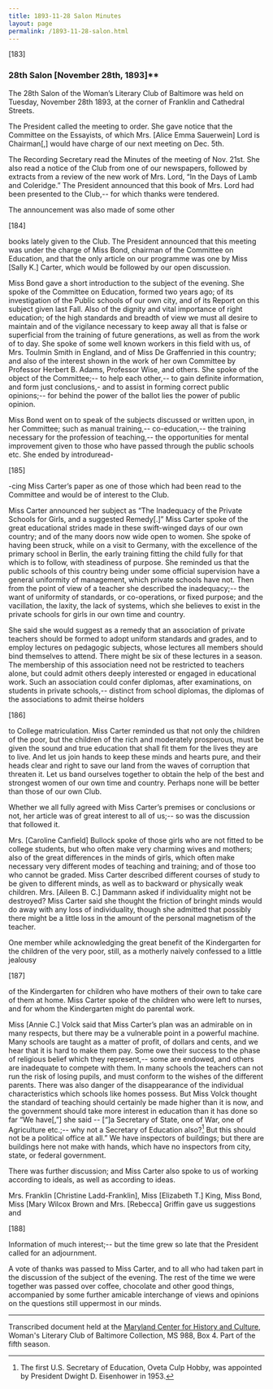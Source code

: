 ```yaml
---
title: 1893-11-28 Salon Minutes
layout: page
permalink: /1893-11-28-salon.html
---
```

[183]

### 28th Salon [November 28th, 1893]**

The 28th Salon of the Woman’s Literary Club of Baltimore was held on Tuesday, November 28th 1893, at the corner of Franklin and Cathedral Streets.

The President called the meeting to order. She gave notice that the Committee on the Essayists, of which Mrs. [Alice Emma Sauerwein] Lord is Chairman[,] would have charge of our next meeting on Dec. 5th.

The Recording Secretary read the Minutes of the meeting of Nov. 21st. She also read a notice of the Club from one of our newspapers, followed by extracts from a review of the new work of Mrs. Lord, “In the Days of Lamb and Coleridge.” The President announced that this book of Mrs. Lord had been presented to the Club,-- for which thanks were tendered.

The announcement was also made of some other

[184]

books lately given to the Club. The President announced that this meeting was under the charge of Miss Bond, chairman of the Committee on Education, and that the only article on our programme was one by Miss [Sally K.] Carter, which would be followed by our open discussion.

Miss Bond gave a short introduction to the subject of the evening. She spoke of the Committee on Education, formed two years ago; of its investigation of the Public schools of our own city, and of its Report on this subject given last Fall. Also of the dignity and vital importance of right education; of the high standards and breadth of view we must all desire to maintain and of the vigilance necessary to keep away all that is false or superficial from the training of future generations, as well as from the work of to day. She spoke of some well known workers in this field with us, of Mrs. Toulmin Smith in England, and of Miss De Graffenried in this country; and also of the interest shown in the work of her own Committee by Professor Herbert B. Adams, Professor Wise, and others. She spoke of the object of the Committee;-- to help each other,-- to gain definite information, and form just conclusions,- and to assist in forming correct public opinions;-- for behind the power of the ballot lies the power of public opinion.

Miss Bond went on to speak of the subjects discussed or written upon, in her Committee; such as manual training,-- co-education,-- the training necessary for the profession of teaching,-- the opportunities for mental improvement given to those who have passed through the public schools etc. She ended by introduread-

[185]

-cing Miss Carter’s paper as one of those which had been read to the Committee and would be of interest to the Club.

Miss Carter announced her subject as “The Inadequacy of the Private Schools for Girls, and a suggested Remedy[.]” Miss Carter spoke of the great educational strides made in these swift-winged days of our own country; and of the many doors now wide open to women. She spoke of having been struck, while on a visit to Germany, with the excellence of the primary school in Berlin, the early training fitting the child fully for that which is to follow, with steadiness of purpose. She reminded us that the public schools of this country being under some official supervision have a general uniformity of management, which private schools have not. Then from the point of view of a teacher she described the inadequacy;-- the want of uniformity of standards, or co-operations, or fixed purpose; and the vacillation, the laxity, the lack of systems, which she believes to exist in the private schools for girls in our own time and country.

She said she would suggest as a remedy that an association of private teachers should be formed to adopt uniform standards and grades, and to employ lectures on pedagogic subjects, whose lectures all members should bind themselves to attend. There might be six of these lectures in a season. The membership of this association need not be restricted to teachers alone, but could admit others deeply interested or engaged in educational work. Such an association could confer diplomas, after examinations, on students in private schools,-- distinct from school diplomas, the diplomas of the associations to admit theirse holders

[186]

to College matriculation. Miss Carter reminded us that not only the children of the poor, but the children of the rich and moderately prosperous, must be given the sound and true education that shall fit them for the lives they are to live. And let us join hands to keep these minds and hearts pure, and their heads clear and right to save our land from the waves of corruption that threaten it. Let us band ourselves together to obtain the help of the best and strongest women of our own time and country. Perhaps none will be better than those of our own Club.

Whether we all fully agreed with Miss Carter’s premises or conclusions or not, her article was of great interest to all of us;-- so was the discussion that followed it.

Mrs. [Caroline Canfield] Bullock spoke of those girls who are not fitted to be college students, but who often make very charming wives and mothers; also of the great differences in the minds of girls, which often make necessary very different modes of teaching and training; and of those too who cannot be graded. Miss Carter described different courses of study to be given to different minds, as well as to backward or physically weak children. Mrs. [Aileen B. C.] Dammann asked if individuality might not be destroyed? Miss Carter said she thought the friction of bringht minds would do away with any loss of individuality, though she admitted that possibly there might be a little loss in the amount of the personal magnetism of the teacher.

One member while acknowledging the great benefit of the Kindergarten for the children of the very poor, still, as a motherly naively confessed to a little jealousy

[187]

of the Kindergarten for children who have mothers of their own to take care of them at home. Miss Carter spoke of the children who were left to nurses, and for whom the Kindergarten might do parental work.

Miss [Annie C.] Volck said that Miss Carter’s plan was an admirable on in many respects, but there may be a vulnerable point in a powerful machine. Many schools are taught as a matter of profit, of dollars and cents, and we hear that it is hard to make them pay. Some owe their success to the phase of religious belief which they represent,-- some are endowed, and others are inadequate to compete with them. In many schools the teachers can not run the risk of losing pupils, and must conform to the wishes of the different parents. There was also danger of the disappearance of the individual characteristics which schools like homes possess. But Miss Volck thought the standard of teaching should certainly be made higher than it is now, and the government should take more interest in education than it has done so far “We have[,”] she said -- [“]a Secretary of State, one of War, one of Agriculture etc.;-- why not a Secretary of Education also?[^Ed] But this should not be a political office at all.” We have inspectors of buildings; but there are buildings here not make with hands, which have no inspectors from city, state, or federal government.
[^Ed]: The first U.S. Secretary of Education, Oveta Culp Hobby, was appointed by President Dwight D. Eisenhower in 1953.

There was further discussion; and Miss Carter also spoke to us of working according to ideals, as well as according to ideas.

Mrs. Franklin [Christine Ladd-Franklin], Miss [Elizabeth T.] King, Miss Bond, Miss [Mary Wilcox Brown and Mrs. [Rebecca] Griffin gave us suggestions and

[188]

Information of much interest;-- but the time grew so late that the President called for an adjournment.

A vote of thanks was passed to Miss Carter, and to all who had taken part in the discussion of the subject of the evening. The rest of the time we were together was passed over coffee, chocolate and other good things, accompanied by some further amicable interchange of views and opinions on the questions still uppermost in our minds.
<hr>

Transcribed document held at the [Maryland Center for History and Culture](http://mdhs.org/), Woman's Literary Club of Baltimore Collection, MS 988, Box 4. Part of the fifth season.